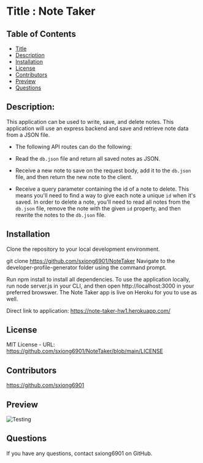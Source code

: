 # Title : Note Taker

  ## Table of Contents
  * [Title](#Title)
  * [Description](#Description)
  * [Installation](#Installation)
  * [License](#license)
  * [Contributors](#Contributors)
  * [Preview](#Preview)
  * [Questions](#Questions)

  ## Description:
  This application can be used to write, save, and delete notes. This application will use an express backend and save and retrieve note data from a JSON file.

  * The following API routes can do the following:

  * Read the `db.json` file and return all saved notes as JSON.

  * Receive a new note to save on the request body, add it to the `db.json` file, and then return the new note to the client.

  * Receive a query parameter containing the id of a note to delete. This means you'll need to find a way to give each note a unique `id` when it's saved. In order to delete a note, you'll need to read all notes from the `db.json` file, remove the note with the given `id` property, and then rewrite the notes to the `db.json` file.

  
  ## Installation
  Clone the repository to your local development environment.

  git clone https://github.com/sxiong6901/NoteTaker
  Navigate to the developer-profile-generator folder using the command prompt.

  Run npm install to install all dependencies. To use the application locally, run node server.js in your CLI, and then open http://localhost:3000 in your preferred browswer. The Note Taker app is live on Heroku for you to use as well.

   Direct link to application: https://note-taker-hw1.herokuapp.com/

  ## License
  MIT License - URL: https://github.com/sxiong6901/NoteTaker/blob/main/LICENSE
  
  ## Contributors
  https://github.com/sxiong6901
  
  ## Preview
  ![Testing](https://github.com/sxiong6901/NoteTaker/blob/main/assets/Test.gif)
  
 
  ## Questions
  If you have any questions, contact sxiong6901 on GitHub.
